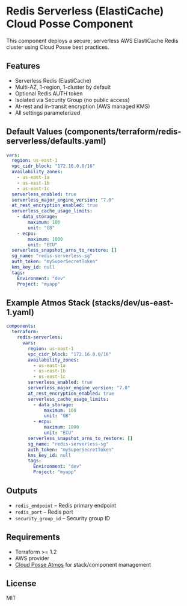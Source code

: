 # Redis Serverless (ElastiCache) Cloud Posse Component

This component deploys a secure, serverless AWS ElastiCache Redis cluster using Cloud Posse best practices.

## Features
- Serverless Redis (ElastiCache)
- Multi-AZ, 1-region, 1-cluster by default
- Optional Redis AUTH token
- Isolated via Security Group (no public access)
- At-rest and in-transit encryption (AWS managed KMS)
- All settings parameterized

## Default Values (components/terraform/redis-serverless/defaults.yaml)
```yaml
vars:
  region: us-east-1
  vpc_cidr_block: "172.16.0.0/16"
  availability_zones:
    - us-east-1a
    - us-east-1b
    - us-east-1c
  serverless_enabled: true
  serverless_major_engine_version: "7.0"
  at_rest_encryption_enabled: true
  serverless_cache_usage_limits:
    - data_storage:
        maximum: 100
        unit: "GB"
    - ecpu:
        maximum: 1000
        unit: "ECU"
  serverless_snapshot_arns_to_restore: []
  sg_name: "redis-serverless-sg"
  auth_token: "mySuperSecretToken"
  kms_key_id: null
  tags:
    Environment: "dev"
    Project: "myapp"
```

## Example Atmos Stack (stacks/dev/us-east-1.yaml)
```yaml
components:
  terraform:
    redis-serverless:
      vars:
        region: us-east-1
        vpc_cidr_block: "172.16.0.0/16"
        availability_zones:
          - us-east-1a
          - us-east-1b
          - us-east-1c
        serverless_enabled: true
        serverless_major_engine_version: "7.0"
        at_rest_encryption_enabled: true
        serverless_cache_usage_limits:
          - data_storage:
              maximum: 100
              unit: "GB"
          - ecpu:
              maximum: 1000
              unit: "ECU"
        serverless_snapshot_arns_to_restore: []
        sg_name: "redis-serverless-sg"
        auth_token: "mySuperSecretToken"
        kms_key_id: null
        tags:
          Environment: "dev"
          Project: "myapp"
```

## Outputs
- `redis_endpoint` – Redis primary endpoint
- `redis_port` – Redis port
- `security_group_id` – Security group ID

## Requirements
- Terraform >= 1.2
- AWS provider
- [Cloud Posse Atmos](https://github.com/cloudposse/atmos) for stack/component management

## License
MIT
